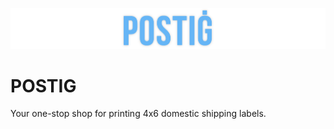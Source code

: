![postig logo](/docs/images/title.png?raw=true "Postig")
# POSTIG
Your one-stop shop for printing 4x6 domestic shipping labels.
